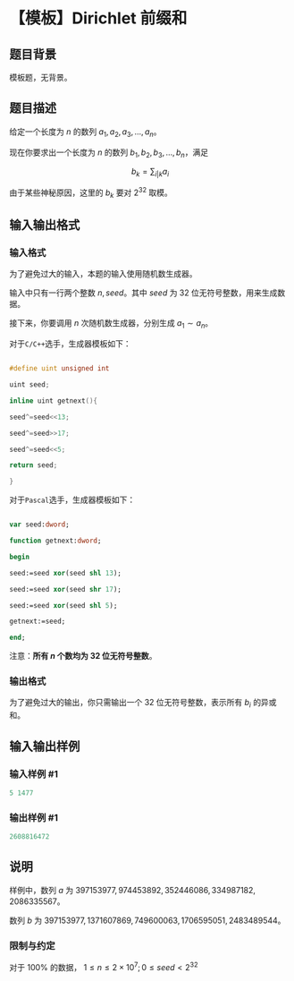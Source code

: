 # 【模板】Dirichlet 前缀和

## 题目背景

模板题，无背景。

## 题目描述

给定一个长度为 $n$ 的数列 $a_1,a_2,a_3,\dots,a_n$。

现在你要求出一个长度为 $n$ 的数列 $b_1,b_2,b_3,\dots,b_n$，满足

$$b_k=\sum_{i|k}a_i$$

由于某些神秘原因，这里的 $b_k$ 要对 $2^{32}$ 取模。

## 输入输出格式

### 输入格式

为了避免过大的输入，本题的输入使用随机数生成器。

输入中只有一行两个整数 $n,seed$。其中 $seed$ 为 $32$ 位无符号整数，用来生成数据。

接下来，你要调用 $n$ 次随机数生成器，分别生成 $a_1\sim a_n$。

对于```C/C++```选手，生成器模板如下：

```cpp

#define uint unsigned int

uint seed;

inline uint getnext(){

seed^=seed<<13;

seed^=seed>>17;

seed^=seed<<5;

return seed;

}

```

对于```Pascal```选手，生成器模板如下：

```pas

var seed:dword;

function getnext:dword;

begin

seed:=seed xor(seed shl 13);

seed:=seed xor(seed shr 17);

seed:=seed xor(seed shl 5);

getnext:=seed;

end;

```

注意：**所有 $n$ 个数均为 $32$ 位无符号整数**。

### 输出格式

为了避免过大的输出，你只需输出一个 $32$ 位无符号整数，表示所有 $b_i$ 的异或和。

## 输入输出样例

### 输入样例 #1

```cpp
5 1477

```
### 输出样例 #1

```cpp
2608816472

```
## 说明

样例中，数列 $a$ 为 $397153977, 974453892, 352446086, 334987182, 2086335567$。

数列 $b$ 为 $397153977, 1371607869, 749600063, 1706595051, 2483489544$。

### 限制与约定

对于 $100\%$ 的数据， $1\leq n\leq 2\times 10^7;0\leq seed< 2^{32}$

